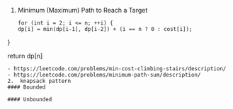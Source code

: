 1. Minimum (Maximum) Path to Reach a Target

   ```
   for (int i = 2; i <= n; ++i) {
   dp[i] = min(dp[i-1], dp[i-2]) + (i == n ? 0 : cost[i]);
}
 
return dp[n]

   ```
- https://leetcode.com/problems/min-cost-climbing-stairs/description/
- https://leetcode.com/problems/minimum-path-sum/description/
2.  knapsack pattern
  #### Bounded

#### Unbounded

